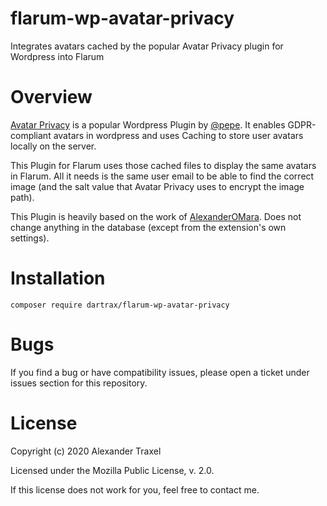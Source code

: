 # flarum-wp-avatar-privacy

Integrates avatars cached by the popular Avatar Privacy plugin for Wordpress into Flarum


# Overview

[Avatar Privacy](https://github.com/mundschenk-at/avatar-privacy) is a popular Wordpress Plugin by [@pepe](https://github.com/mundschenk-at). It enables GDPR-compliant avatars in wordpress and uses Caching to store user avatars locally on the server.

This Plugin for Flarum uses those cached files to display the same avatars in Flarum. All it needs is the same user email to be able to find the correct image (and the salt value that Avatar Privacy uses to encrypt the image path).

This Plugin is heavily based on the work of [AlexanderOMara](https://github.com/AlexanderOMara/flarum-gravatar).
Does not change anything in the database (except from the extension's own settings).

# Installation

```
composer require dartrax/flarum-wp-avatar-privacy
```

# Bugs

If you find a bug or have compatibility issues, please open a ticket under issues section for this repository.


# License

Copyright (c) 2020 Alexander Traxel

Licensed under the Mozilla Public License, v. 2.0.

If this license does not work for you, feel free to contact me.
